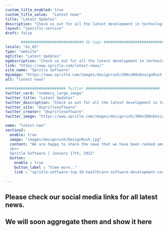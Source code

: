 ```yaml
---
custom_title_enabled: true
custom_title_value:  "Latest news"
title: "Latest Updates"
description: "Check us out for all the latest development in technologies and how spritle contributes to be the best in latest inventions."
layout: "specific-service"
draft: false

       ############################ OG tags #################################
locale: "en_US"
type: "website"
ogtitle: "Latest Updates"
ogdescription: "Check us out for all the latest development in technologies and how spritle contributes to be the best in latest inventions." 
link: "https://www.spritle.com/latest-news/"
site_name: "Spritle Software"
Ogimage: "https://www.spritle.com/images/designrush/300x300xDesignRush.jpg.pagespeed.ic.YmIJ3lO0tx.webp" 
alt: "latest news" 

########################### Twitter #################################
twitter_card: "summary_large_image"
twitter_title: "Latest Updates"
twitter_description: "Check us out for all the latest development in technologies and how spritle contributes to be the best in latest inventions." 
twitter_site: "@spritlesoftware"
twitter_creater: "@spritlesoftware"
twitter_image: "https://www.spritle.com/images/designrush/300x300xDesignRush.jpg.pagespeed.ic.YmIJ3lO0tx.webp" 

name: "latest-new"
section2:
  enable: true
  image: "images/designrush/DesignRush.jpg"
  content: "We are happy to share the news that we have been ranked among the Top 30 Digital Healthcare Software Development Companies by DesignRush.
  <br>
  Spritle Software | January 17th, 2022"
  button:
    enable : true
    button_label : "View more.."
    link : "spritle-software-top-30-healthcare-software-development-companies/"
  
---
```


## Please check our social media links for all latest news.

## We will soon aggregate them and show it here